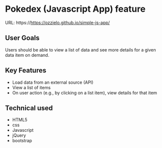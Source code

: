 # Pokedex (Javascript App) feature
URL: https://https://ozzielo.github.io/simple-js-app/

## User Goals
Users should be able to view a list of data and see more details for a given data item on demand.

## Key Features
* Load data from an external source (API)
* View a list of items
* On user action (e.g., by clicking on a list item), view details for that item

## Technical used
* HTML5
* css
* Javascript
* jQuery
* bootstrap
